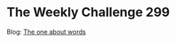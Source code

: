 # The Weekly Challenge 299

Blog: [The one about words](https://dev.to/simongreennet/the-one-about-words-4jo2)

